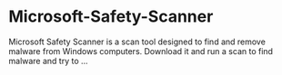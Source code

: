 # Microsoft-Safety-Scanner
Microsoft Safety Scanner is a scan tool designed to find and remove malware from Windows computers. Download it and run a scan to find malware and try to ...
